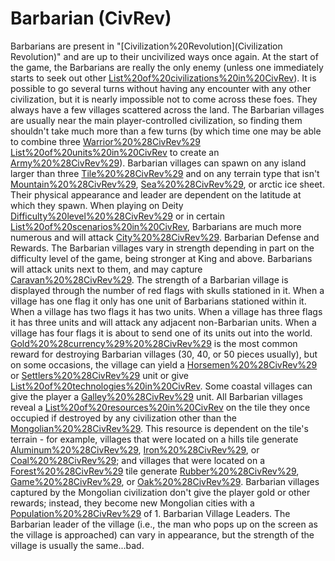 # Barbarian (CivRev)

Barbarians are present in "[Civilization%20Revolution](Civilization Revolution)" and are up to their uncivilized ways once again.
At the start of the game, the Barbarians are really the only enemy (unless one immediately starts to seek out other [List%20of%20civilizations%20in%20CivRev](civilizations)). It is possible to go several turns without having any encounter with any other civilization, but it is nearly impossible not to come across these foes. They always have a few villages scattered across the land. The Barbarian villages are usually near the main player-controlled civilization, so finding them shouldn't take much more than a few turns (by which time one may be able to combine three [Warrior%20%28CivRev%29](Warrior) [List%20of%20units%20in%20CivRev](units) to create an [Army%20%28CivRev%29](Army)).
Barbarian villages can spawn on any island larger than three [Tile%20%28CivRev%29](tiles) and on any terrain type that isn't [Mountain%20%28CivRev%29](mountains), [Sea%20%28CivRev%29](sea), or arctic ice sheet. Their physical appearance and leader are dependent on the latitude at which they spawn.
When playing on Deity [Difficulty%20level%20%28CivRev%29](difficulty) or in certain [List%20of%20scenarios%20in%20CivRev](scenarios), Barbarians are much more numerous and will attack [City%20%28CivRev%29](cities).
Barbarian Defense and Rewards.
The Barbarian villages vary in strength depending in part on the difficulty level of the game, being stronger at King and above. Barbarians will attack units next to them, and may capture [Caravan%20%28CivRev%29](Caravans).
The strength of a Barbarian village is displayed through the number of red flags with skulls stationed in it. When a village has one flag it only has one unit of Barbarians stationed within it. When a village has two flags it has two units. When a village has three flags it has three units and will attack any adjacent non-Barbarian units. When a village has four flags it is about to send one of its units out into the world.
[Gold%20%28currency%29%20%28CivRev%29](Gold) is the most common reward for destroying Barbarian villages (30, 40, or 50 pieces usually), but on some occasions, the village can yield a [Horsemen%20%28CivRev%29](Horsemen) or [Settlers%20%28CivRev%29](Settlers) unit or give [List%20of%20technologies%20in%20CivRev](technologies). Some coastal villages can give the player a [Galley%20%28CivRev%29](Galley) unit.
All Barbarian villages reveal a [List%20of%20resources%20in%20CivRev](resource) on the tile they once occupied if destroyed by any civilization other than the [Mongolian%20%28CivRev%29](Mongolians). This resource is dependent on the tile's terrain - for example, villages that were located on a hills tile generate [Aluminum%20%28CivRev%29](Aluminum), [Iron%20%28CivRev%29](Iron), or [Coal%20%28CivRev%29](Coal); and villages that were located on a [Forest%20%28CivRev%29](forest) tile generate [Rubber%20%28CivRev%29](Rubber), [Game%20%28CivRev%29](Game), or [Oak%20%28CivRev%29](Oak).
Barbarian villages captured by the Mongolian civilization don't give the player gold or other rewards; instead, they become new Mongolian cities with a [Population%20%28CivRev%29](population) of 1.
Barbarian Village Leaders.
The Barbarian leader of the village (i.e., the man who pops up on the screen as the village is approached) can vary in appearance, but the strength of the village is usually the same...bad.